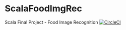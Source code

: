 # ScalaFoodImgRec
Scala Final Project - Food Image Recognition
[![CircleCI](https://circleci.com/gh/ToughJellyfish/ScalaFoodImgRec.svg?style=svg)](https://circleci.com/gh/ToughJellyfish/ScalaFoodImgRec)
